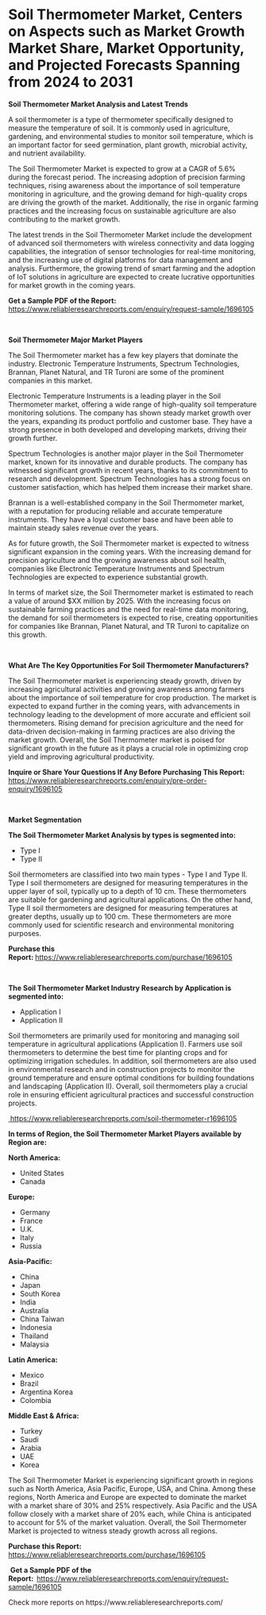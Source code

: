 <p><h1>Soil Thermometer Market, Centers on Aspects such as Market Growth Market Share, Market Opportunity, and Projected Forecasts Spanning from 2024 to 2031</h1></p><p><strong>Soil Thermometer Market Analysis and Latest Trends</strong></p>
<p><p>A soil thermometer is a type of thermometer specifically designed to measure the temperature of soil. It is commonly used in agriculture, gardening, and environmental studies to monitor soil temperature, which is an important factor for seed germination, plant growth, microbial activity, and nutrient availability.</p><p>The Soil Thermometer Market is expected to grow at a CAGR of 5.6% during the forecast period. The increasing adoption of precision farming techniques, rising awareness about the importance of soil temperature monitoring in agriculture, and the growing demand for high-quality crops are driving the growth of the market. Additionally, the rise in organic farming practices and the increasing focus on sustainable agriculture are also contributing to the market growth.</p><p>The latest trends in the Soil Thermometer Market include the development of advanced soil thermometers with wireless connectivity and data logging capabilities, the integration of sensor technologies for real-time monitoring, and the increasing use of digital platforms for data management and analysis. Furthermore, the growing trend of smart farming and the adoption of IoT solutions in agriculture are expected to create lucrative opportunities for market growth in the coming years.</p></p>
<p><strong>Get a Sample PDF of the Report:&nbsp;</strong> <a href="https://www.reliableresearchreports.com/enquiry/request-sample/1696105">https://www.reliableresearchreports.com/enquiry/request-sample/1696105</a></p>
<p>&nbsp;</p>
<p><strong>Soil Thermometer Major Market Players</strong></p>
<p><p>The Soil Thermometer market has a few key players that dominate the industry. Electronic Temperature Instruments, Spectrum Technologies, Brannan, Planet Natural, and TR Turoni are some of the prominent companies in this market.</p><p>Electronic Temperature Instruments is a leading player in the Soil Thermometer market, offering a wide range of high-quality soil temperature monitoring solutions. The company has shown steady market growth over the years, expanding its product portfolio and customer base. They have a strong presence in both developed and developing markets, driving their growth further.</p><p>Spectrum Technologies is another major player in the Soil Thermometer market, known for its innovative and durable products. The company has witnessed significant growth in recent years, thanks to its commitment to research and development. Spectrum Technologies has a strong focus on customer satisfaction, which has helped them increase their market share.</p><p>Brannan is a well-established company in the Soil Thermometer market, with a reputation for producing reliable and accurate temperature instruments. They have a loyal customer base and have been able to maintain steady sales revenue over the years.</p><p>As for future growth, the Soil Thermometer market is expected to witness significant expansion in the coming years. With the increasing demand for precision agriculture and the growing awareness about soil health, companies like Electronic Temperature Instruments and Spectrum Technologies are expected to experience substantial growth.</p><p>In terms of market size, the Soil Thermometer market is estimated to reach a value of around $XX million by 2025. With the increasing focus on sustainable farming practices and the need for real-time data monitoring, the demand for soil thermometers is expected to rise, creating opportunities for companies like Brannan, Planet Natural, and TR Turoni to capitalize on this growth.</p></p>
<p>&nbsp;</p>
<p><strong>What Are The Key Opportunities For Soil Thermometer Manufacturers?</strong></p>
<p><p>The Soil Thermometer market is experiencing steady growth, driven by increasing agricultural activities and growing awareness among farmers about the importance of soil temperature for crop production. The market is expected to expand further in the coming years, with advancements in technology leading to the development of more accurate and efficient soil thermometers. Rising demand for precision agriculture and the need for data-driven decision-making in farming practices are also driving the market growth. Overall, the Soil Thermometer market is poised for significant growth in the future as it plays a crucial role in optimizing crop yield and improving agricultural productivity.</p></p>
<p><strong>Inquire or Share Your Questions If Any Before Purchasing This Report:</strong> <a href="https://www.reliableresearchreports.com/enquiry/pre-order-enquiry/1696105">https://www.reliableresearchreports.com/enquiry/pre-order-enquiry/1696105</a></p>
<p>&nbsp;</p>
<p><strong>Market Segmentation</strong></p>
<p><strong>The Soil Thermometer Market Analysis by types is segmented into:</strong></p>
<p><ul><li>Type I</li><li>Type II</li></ul></p>
<p><p>Soil thermometers are classified into two main types - Type I and Type II. Type I soil thermometers are designed for measuring temperatures in the upper layer of soil, typically up to a depth of 10 cm. These thermometers are suitable for gardening and agricultural applications. On the other hand, Type II soil thermometers are designed for measuring temperatures at greater depths, usually up to 100 cm. These thermometers are more commonly used for scientific research and environmental monitoring purposes.</p></p>
<p><strong>Purchase this Report:&nbsp;</strong><a href="https://www.reliableresearchreports.com/purchase/1696105">https://www.reliableresearchreports.com/purchase/1696105</a></p>
<p>&nbsp;</p>
<p><strong>The Soil Thermometer Market Industry Research by Application is segmented into:</strong></p>
<p><ul><li>Application I</li><li>Application II</li></ul></p>
<p><p>Soil thermometers are primarily used for monitoring and managing soil temperature in agricultural applications (Application I). Farmers use soil thermometers to determine the best time for planting crops and for optimizing irrigation schedules. In addition, soil thermometers are also used in environmental research and in construction projects to monitor the ground temperature and ensure optimal conditions for building foundations and landscaping (Application II). Overall, soil thermometers play a crucial role in ensuring efficient agricultural practices and successful construction projects.</p></p>
<p><a href="https://www.reliableresearchreports.com/soil-thermometer-r1696105">&nbsp;https://www.reliableresearchreports.com/soil-thermometer-r1696105</a></p>
<p><strong>In terms of Region, the Soil Thermometer Market Players available by Region are:</strong></p>
<p>
    <p> <strong> North America: </strong>
        <ul>
            <li>United States</li>
            <li>Canada</li>
        </ul>
        </p> 
    <p> <strong> Europe: </strong>
        <ul>
            <li>Germany</li>
            <li>France</li>
            <li>U.K.</li>
            <li>Italy</li>
            <li>Russia</li>
        </ul>
        </p> 
    <p> <strong> Asia-Pacific: </strong>
        <ul>
            <li>China</li>
            <li>Japan</li>
            <li>South Korea</li>
            <li>India</li>
            <li>Australia</li>
            <li>China Taiwan</li>
            <li>Indonesia</li>
            <li>Thailand</li>
            <li>Malaysia</li>
        </ul>
        </p> 
    <p> <strong> Latin America: </strong>
        <ul>
            <li>Mexico</li>
            <li>Brazil</li>
            <li>Argentina Korea</li>
            <li>Colombia</li>
        </ul>
        </p> 
    <p> <strong> Middle East & Africa: </strong>
        <ul>
            <li>Turkey</li>
            <li>Saudi</li>
            <li>Arabia</li>
            <li>UAE</li>
            <li>Korea</li>
        </ul>
    </p>
    </p>
<p><p>The Soil Thermometer Market is experiencing significant growth in regions such as North America, Asia Pacific, Europe, USA, and China. Among these regions, North America and Europe are expected to dominate the market with a market share of 30% and 25% respectively. Asia Pacific and the USA follow closely with a market share of 20% each, while China is anticipated to account for 5% of the market valuation. Overall, the Soil Thermometer Market is projected to witness steady growth across all regions.</p></p>
<p><strong>Purchase this Report: </strong><a href="https://www.reliableresearchreports.com/purchase/1696105">https://www.reliableresearchreports.com/purchase/1696105</a></p>
<p>&nbsp;<strong>Get a Sample PDF of the Report:&nbsp;&nbsp;</strong><a href="https://www.reliableresearchreports.com/enquiry/request-sample/1696105">https://www.reliableresearchreports.com/enquiry/request-sample/1696105</a></p>
<p><strong></strong></p>
<p>Check more reports on https://www.reliableresearchreports.com/</p>